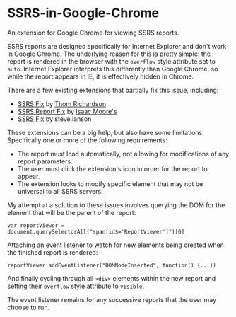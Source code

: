 # SSRS-in-Google-Chrome
An extension for Google Chrome for viewing SSRS reports.

SSRS reports are designed specifically for Internet Explorer and don't work in Google Chrome. The underlying reason for this is pretty simple: the report is rendered in the browser with the `overflow` style attribute set to `auto`. Internet Explorer interprets this differently than Google Chrome, so while the report appears in IE, it is effectively hidden in Chrome.

There are a few existing extensions that partially fix this issue, including:
- [SSRS Fix](//chrome.google.com/webstore/detail/ssrs-fix/gklhehemnkbjbccoeneabopaflildkah) by [Thom Richardson](//thomrichardson.net/)
- [SSRS Report Fix](//chrome.google.com/webstore/detail/ssrs-report-fix/fjbdfjiheheafbioiejbdpalmojkeobk) by [Isaac Moore's](//github.com/rmsy/SSRS-Fix)
- [SSRS Fix](//chrome.google.com/webstore/detail/ssrs-fix/jmmhecipbmkdjkclklmfiandlmelkgfc) by steve.ianson

These extensions can be a big help, but also have some limitations. Specifically one or more of the following requirements:

- The report must load automatically, not allowing for modifications of any report parameters.
- The user must click the extension's icon in order for the report to appear.
- The extension looks to modify specific element that may not be universal to all SSRS servers.



My attempt at a solution to these issues involves querying the DOM for the element that will be the parent of the report:
```
var reportViewer = document.querySelectorAll("span[id$='ReportViewer']")[0]
```

Attaching an event listener to watch for new elements being created when the finished report is rendered:
```
reportViewer.addEventListener("DOMNodeInserted", function() {...})
```

And finally cycling through all `<div>` elements within the new report and setting their `overflow` style attribute to `visible`. 

The event listener remains for any successive reports that the user may choose to run.
